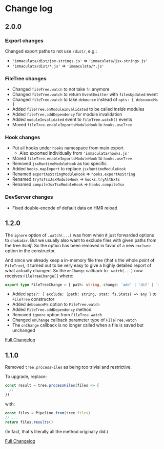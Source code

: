 # Change log

## 2.0.0

### Export changes

Changed export paths to not use `/dist/`, e.g.:

* `'immaculata/dist/jsx-strings.js'` => `'immaculata/jsx-strings.js'`
* `'immaculata/dist/*.js'` => `'immaculata/*.js'`

### FileTree changes

* Changed `fileTree.watch` to not take `fn` anymore
* Changed `fileTree.watch` to return `EventEmitter` with `filesUpdated` event
* Changed `fileTree.watch` to take `debounce` instead of `opts: { debounceMs }`
* Added `fileTree.onModuleInvalidated` to be called *inside* modules
* Added `fileTree.addDependency` for module invalidation
* Added `moduleInvalidated` event to `fileTree.watch()` events
* Moved `fileTree.enableImportsModuleHook` to `hooks.useTree`

### Hook changes

* Put all hooks under `hooks` namespace from main export
  * Also exported individually from `'immaculata/hooks.js'`
* Moved `fileTree.enableImportsModuleHook` to `hooks.useTree`
* Removed `jsxRuntimeModuleHook` as too specific
* Added `hooks.mapImport` to replace `jsxRuntimeModuleHook`
* Renamed `exportAsStringModuleHook` => `hooks.exportAsString`
* Renamed `tryTsTsxJsxModuleHook` => `hooks.tryAltExts`
* Renamed `compileJsxTsxModuleHook` => `hooks.compileJsx`

### DevServer changes

* Fixed double-encode of default data on HMR reload

## 1.2.0

The `ignore` option of `.watch(...)` was from when it just forwarded options to `chokidar`.
But we usually also want to exclude files with given paths from the tree *itself*.
So the option has been removed in favor of a new `exclude` option in the constructor.

And since we already keep a in-memory file tree (that's the whole *point* of `FileTree`),
it turned out to be very easy to give a highly detailed report of what actually changed.
So the `onChange` callback to `.watch(...)` now receives `FileTreeChange[]` where:

```ts
export type FileTreeChange = { path: string, change: 'add' | 'dif' | 'rem' }
```

* Added `opts?: { exclude: (path: string, stat: fs.Stats) => any }` to `FileTree` constructor
* Added `debounceMs` option to `FileTree.watch`
* Added `FileTree.addDependency` method
* Removed `ignore` option from `FileTree.watch`
* Changed `onChange` callback parameter type of `FileTree.watch`
* The `onChange` callback is no longer called when a file is saved but unchanged

[Full Changelog](https://github.com/thesoftwarephilosopher/immaculata/compare/1.1.0...1.2.0)


## 1.1.0

Removed `tree.processFiles` as being too trivial and restrictive.

To upgrade, replace:

```ts
const result = tree.processFiles(files => {
  // ...
})
```

with:

```ts
const files = Pipeline.from(tree.files)
// ...
return files.results()
```

(In fact, that's literally all the method originally did.)

[Full Changelog](https://github.com/thesoftwarephilosopher/immaculata/compare/1.0.0...1.1.0)

